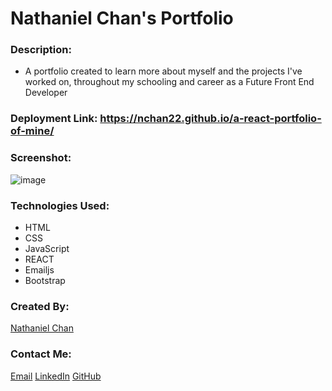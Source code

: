 # Nathaniel Chan's Portfolio

### Description:
* A portfolio created to learn more about myself and the projects I've worked on, throughout my schooling and career as a Future Front End Developer

### Deployment Link: https://nchan22.github.io/a-react-portfolio-of-mine/

### Screenshot:
![image](https://user-images.githubusercontent.com/98130524/184468421-67829a5f-49bc-4bd6-97d0-591943556cf2.png)

### Technologies Used:
* HTML
* CSS
* JavaScript
* REACT
* Emailjs
* Bootstrap

### Created By:
[Nathaniel Chan](https://github.com/nchan22)

### Contact Me:
[Email](mailto:nhchan22@gmail.com)
[LinkedIn](https://www.linkedin.com/in/nchan22/)
[GitHub](https://github.com/nchan22)
